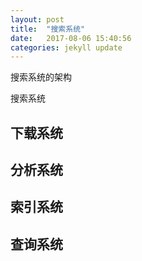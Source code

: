 ```yaml
---
layout: post
title:  "搜索系统"
date:   2017-08-06 15:40:56
categories: jekyll update
---
```

搜索系统的架构

搜索系统

## 下载系统

## 分析系统

## 索引系统

## 查询系统
